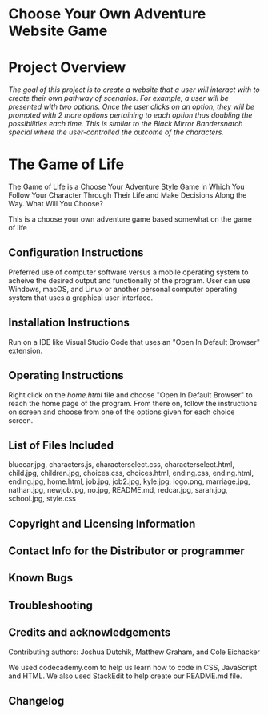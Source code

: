 # Choose Your Own Adventure Website Game

# Project Overview
*The goal of this project is to create a website that a user will interact with to create their own pathway of scenarios. For example, a user will be presented with two options. Once the user clicks on an option, they will be prompted with 2 more options pertaining to each option thus doubling the possibilities each time. This is similar to the Black Mirror Bandersnatch special where the user-controlled the outcome of the characters.*

# The Game of Life
The Game of Life is a Choose Your Adventure Style Game
in Which You Follow Your Character Through Their Life
and Make Decisions Along the Way. What Will You Choose?

This is a choose your own adventure game based somewhat on the game of life

## Configuration Instructions
Preferred use of computer software versus a mobile operating system to acheive
the desired output and functionally of the program. User can use Windows, macOS,
and Linux or another personal computer operating system that uses a graphical user interface.

## Installation Instructions
Run on a IDE like Visual Studio Code that uses an "Open In Default Browser" extension.

## Operating Instructions
Right click on the *home.html* file and choose "Open In Default Browser" to
reach the home page of the program. From there on, follow the instructions on
screen and choose from one of the options given for each choice screen.

## List of Files Included
bluecar.jpg, 
characters.js, 
characterselect.css, 
characterselect.html, 
child.jpg, 
children.jpg, 
choices.css, 
choices.html, 
ending.css, 
ending.html, 
ending.jpg, 
home.html, 
job.jpg, 
job2.jpg, 
kyle.jpg, 
logo.png, 
marriage.jpg, 
nathan.jpg, 
newjob.jpg, 
no.jpg, 
README.md, 
redcar.jpg, 
sarah.jpg, 
school.jpg, 
style.css

## Copyright and Licensing Information

## Contact Info for the Distributor or programmer

## Known Bugs

## Troubleshooting

## Credits and acknowledgements
Contributing authors: Joshua Dutchik, Matthew Graham, and Cole Eichacker

We used codecademy.com to help us learn how to code in CSS, JavaScript
and HTML. We also used StackEdit to help create our README.md file.

## Changelog